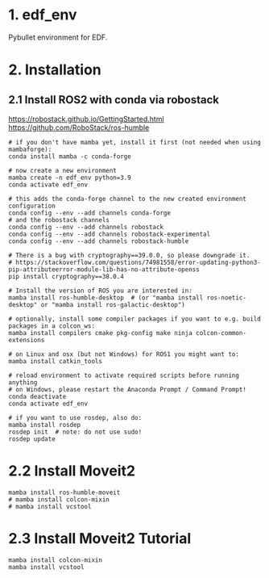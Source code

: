 # 1. edf_env
Pybullet environment for EDF.
# 2. Installation
## 2.1 Install ROS2 with conda via robostack
https://robostack.github.io/GettingStarted.html
https://github.com/RoboStack/ros-humble
```shell
# if you don't have mamba yet, install it first (not needed when using mambaforge):
conda install mamba -c conda-forge

# now create a new environment
mamba create -n edf_env python=3.9
conda activate edf_env

# this adds the conda-forge channel to the new created environment configuration 
conda config --env --add channels conda-forge
# and the robostack channels
conda config --env --add channels robostack
conda config --env --add channels robostack-experimental
conda config --env --add channels robostack-humble

# There is a bug with cryptography==39.0.0, so please downgrade it.
# https://stackoverflow.com/questions/74981558/error-updating-python3-pip-attributeerror-module-lib-has-no-attribute-openss
pip install cryptography==38.0.4

# Install the version of ROS you are interested in:
mamba install ros-humble-desktop  # (or "mamba install ros-noetic-desktop" or "mamba install ros-galactic-desktop")

# optionally, install some compiler packages if you want to e.g. build packages in a colcon_ws:
mamba install compilers cmake pkg-config make ninja colcon-common-extensions

# on Linux and osx (but not Windows) for ROS1 you might want to:
mamba install catkin_tools

# reload environment to activate required scripts before running anything
# on Windows, please restart the Anaconda Prompt / Command Prompt!
conda deactivate
conda activate edf_env

# if you want to use rosdep, also do:
mamba install rosdep
rosdep init  # note: do not use sudo!
rosdep update
```

# 2.2 Install Moveit2
```shell
mamba install ros-humble-moveit
# mamba install colcon-mixin
# mamba install vcstool
```

# 2.3 Install Moveit2 Tutorial
```shell
mamba install colcon-mixin
mamba install vcstool
```